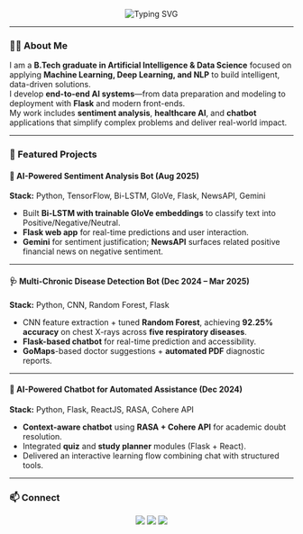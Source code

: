 <!-- Profile README -->

<!-- Typing animation header (subtle, professional) -->
<p align="center">
  <img src="https://readme-typing-svg.herokuapp.com?size=24&center=true&vCenter=true&width=700&lines=I'm+M+Bhargav+Vijay;AI+%26+Data+Science+enthusiasist;Turning+Data+into+Insights" alt="Typing SVG" />
</p>

---

### 👨‍💻 About Me
I am a **B.Tech graduate in Artificial Intelligence & Data Science** focused on applying **Machine Learning, Deep Learning, and NLP** to build intelligent, data-driven solutions.  
I develop **end-to-end AI systems**—from data preparation and modeling to deployment with **Flask** and modern front-ends.  
My work includes **sentiment analysis**, **healthcare AI**, and **chatbot** applications that simplify complex problems and deliver real-world impact.

---




### 🚀 Featured Projects

#### 📰 AI-Powered Sentiment Analysis Bot (Aug 2025)
**Stack:** Python, TensorFlow, Bi-LSTM, GloVe, Flask, NewsAPI, Gemini  
- Built **Bi-LSTM with trainable GloVe embeddings** to classify text into Positive/Negative/Neutral.  
- **Flask web app** for real-time predictions and user interaction.  
- **Gemini** for sentiment justification; **NewsAPI** surfaces related positive financial news on negative sentiment.

---

#### 🩺 Multi-Chronic Disease Detection Bot (Dec 2024 – Mar 2025)
**Stack:** Python, CNN, Random Forest, Flask  
- CNN feature extraction + tuned **Random Forest**, achieving **92.25% accuracy** on chest X-rays across **five respiratory diseases**.  
- **Flask-based chatbot** for real-time prediction and accessibility.  
- **GoMaps**-based doctor suggestions + **automated PDF** diagnostic reports.

---

#### 🤖 AI-Powered Chatbot for Automated Assistance (Dec 2024)
**Stack:** Python, Flask, ReactJS, RASA, Cohere API  
- **Context-aware chatbot** using **RASA + Cohere API** for academic doubt resolution.  
- Integrated **quiz** and **study planner** modules (Flask + React).  
- Delivered an interactive learning flow combining chat with structured tools.

---

### 📫 Connect
<p align="center">
  <a href="mailto:bhargavvijaymaddugaru@gmail.com"><img src="https://img.shields.io/badge/Email-bhargavvijaymaddugaru%40gmail.com-D14836?style=for-the-badge&logo=gmail&logoColor=white" /></a>
  <a href="https://www.linkedin.com/in/maddugarubhargav"><img src="https://img.shields.io/badge/LinkedIn-maddugarubhargav-0077B5?style=for-the-badge&logo=linkedin&logoColor=white" /></a>
  <a href="https://github.com/maddugarubhargavvijay"><img src="https://img.shields.io/badge/[GitHub-maddugarubhargavvijay-181717?style=for-the-badge&logo=github&logoColor=white" /></a>
</p>
